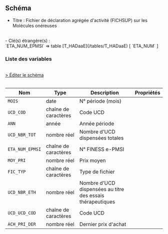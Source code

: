 ## Schéma

- Titre : Fichier de déclaration agrégée d'activité (FICHSUP) sur les Molécules onéreuses
<br />
- Clé(s) étrangère(s) : <br />
`ETA_NUM_EPMSI` => table [T_HADaaE](/tables/T_HADaaE) [ `ETA_NUM` ]<br />

### Liste des variables
<br />
<div>
    <a href="https://gitlab.com/healthdatahub/schema-snds/edit/master/schemas/PMSI/PMSI%20HAD/T_HADaaMON.json"  
    arget="_blank" rel="noopener noreferrer">> Éditer le schéma</a>
    <OutboundLink />
</div>
<br />

Nom|Type|Description|Propriétés
-|-|-|-
`MOIS`|date|N° période (mois)||
`UCD_COD`|chaîne de caractères|Code UCD||
`ANN`|année|Année période||
`UCD_NBR_TOT`|nombre réel|Nombre d&#x27;UCD dispensées totales||
`ETA_NUM_EPMSI`|chaîne de caractères|N° FINESS e-PMSI||
`MOY_PRI`|nombre réel|Prix moyen||
`FIC_TYP`|chaîne de caractères|Type de fichier||
`UCD_NBR_ETH`|nombre réel|Nombre d&#x27;UCD dispensées au titre des essais thérapeutiques||
`UCD_UCD_COD`|chaîne de caractères|Code UCD||
`ACH_PRI_DER`|nombre réel|Dernier prix d&#x27;achat||


